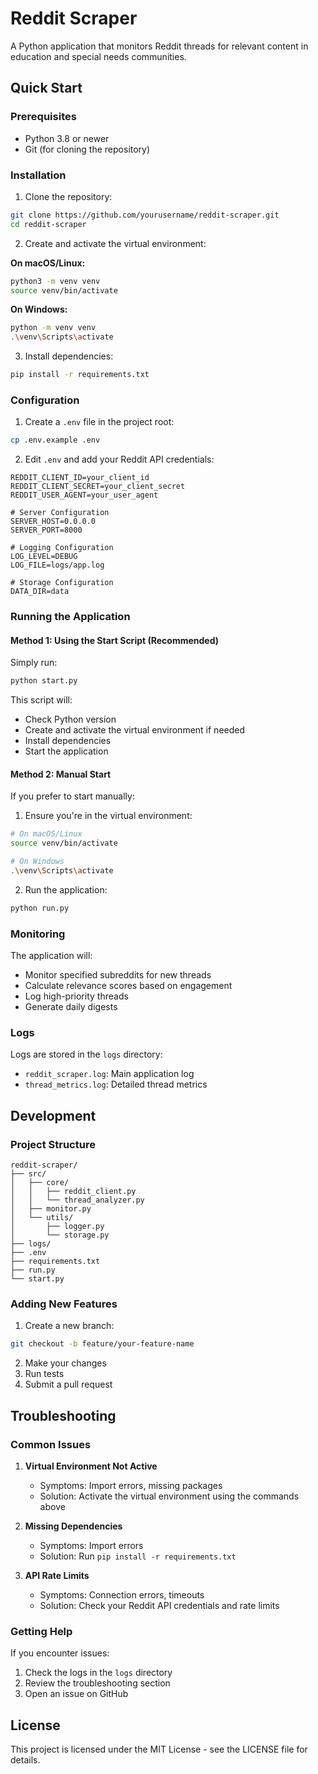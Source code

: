 # Reddit Scraper

A Python application that monitors Reddit threads for relevant content in education and special needs communities.

## Quick Start

### Prerequisites
- Python 3.8 or newer
- Git (for cloning the repository)

### Installation

1. Clone the repository:
```bash
git clone https://github.com/yourusername/reddit-scraper.git
cd reddit-scraper
```

2. Create and activate the virtual environment:

**On macOS/Linux:**
```bash
python3 -m venv venv
source venv/bin/activate
```

**On Windows:**
```bash
python -m venv venv
.\venv\Scripts\activate
```

3. Install dependencies:
```bash
pip install -r requirements.txt
```

### Configuration

1. Create a `.env` file in the project root:
```bash
cp .env.example .env
```

2. Edit `.env` and add your Reddit API credentials:
```
REDDIT_CLIENT_ID=your_client_id
REDDIT_CLIENT_SECRET=your_client_secret
REDDIT_USER_AGENT=your_user_agent

# Server Configuration
SERVER_HOST=0.0.0.0
SERVER_PORT=8000

# Logging Configuration
LOG_LEVEL=DEBUG
LOG_FILE=logs/app.log

# Storage Configuration
DATA_DIR=data
```

### Running the Application

#### Method 1: Using the Start Script (Recommended)
Simply run:
```bash
python start.py
```

This script will:
- Check Python version
- Create and activate the virtual environment if needed
- Install dependencies
- Start the application

#### Method 2: Manual Start
If you prefer to start manually:

1. Ensure you're in the virtual environment:
```bash
# On macOS/Linux
source venv/bin/activate

# On Windows
.\venv\Scripts\activate
```

2. Run the application:
```bash
python run.py
```

### Monitoring

The application will:
- Monitor specified subreddits for new threads
- Calculate relevance scores based on engagement
- Log high-priority threads
- Generate daily digests

### Logs

Logs are stored in the `logs` directory:
- `reddit_scraper.log`: Main application log
- `thread_metrics.log`: Detailed thread metrics

## Development

### Project Structure
```
reddit-scraper/
├── src/
│   ├── core/
│   │   ├── reddit_client.py
│   │   └── thread_analyzer.py
│   ├── monitor.py
│   └── utils/
│       ├── logger.py
│       └── storage.py
├── logs/
├── .env
├── requirements.txt
├── run.py
└── start.py
```

### Adding New Features

1. Create a new branch:
```bash
git checkout -b feature/your-feature-name
```

2. Make your changes
3. Run tests
4. Submit a pull request

## Troubleshooting

### Common Issues

1. **Virtual Environment Not Active**
   - Symptoms: Import errors, missing packages
   - Solution: Activate the virtual environment using the commands above

2. **Missing Dependencies**
   - Symptoms: Import errors
   - Solution: Run `pip install -r requirements.txt`

3. **API Rate Limits**
   - Symptoms: Connection errors, timeouts
   - Solution: Check your Reddit API credentials and rate limits

### Getting Help

If you encounter issues:
1. Check the logs in the `logs` directory
2. Review the troubleshooting section
3. Open an issue on GitHub

## License

This project is licensed under the MIT License - see the LICENSE file for details. 